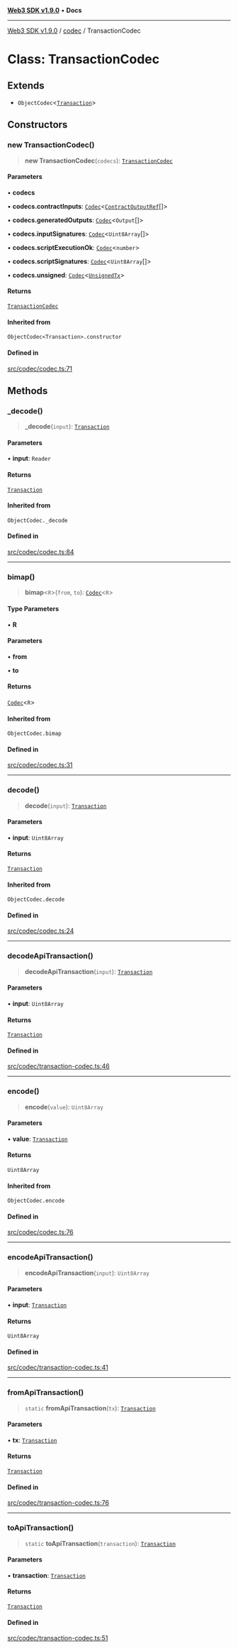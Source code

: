 [**Web3 SDK v1.9.0**](../../../README.md) • **Docs**

***

[Web3 SDK v1.9.0](../../../globals.md) / [codec](../README.md) / TransactionCodec

# Class: TransactionCodec

## Extends

- `ObjectCodec`\<[`Transaction`](../interfaces/Transaction.md)\>

## Constructors

### new TransactionCodec()

> **new TransactionCodec**(`codecs`): [`TransactionCodec`](TransactionCodec.md)

#### Parameters

• **codecs**

• **codecs.contractInputs**: [`Codec`](Codec.md)\<[`ContractOutputRef`](../interfaces/ContractOutputRef.md)[]\>

• **codecs.generatedOutputs**: [`Codec`](Codec.md)\<`Output`[]\>

• **codecs.inputSignatures**: [`Codec`](Codec.md)\<`Uint8Array`[]\>

• **codecs.scriptExecutionOk**: [`Codec`](Codec.md)\<`number`\>

• **codecs.scriptSignatures**: [`Codec`](Codec.md)\<`Uint8Array`[]\>

• **codecs.unsigned**: [`Codec`](Codec.md)\<[`UnsignedTx`](../interfaces/UnsignedTx.md)\>

#### Returns

[`TransactionCodec`](TransactionCodec.md)

#### Inherited from

`ObjectCodec<Transaction>.constructor`

#### Defined in

[src/codec/codec.ts:71](https://github.com/Mystic-Nayy/alephium-web3/blob/ee41f5e0e7d7fb0b155fe62f05b2ac03772895ca/packages/web3/src/codec/codec.ts#L71)

## Methods

### \_decode()

> **\_decode**(`input`): [`Transaction`](../interfaces/Transaction.md)

#### Parameters

• **input**: `Reader`

#### Returns

[`Transaction`](../interfaces/Transaction.md)

#### Inherited from

`ObjectCodec._decode`

#### Defined in

[src/codec/codec.ts:84](https://github.com/Mystic-Nayy/alephium-web3/blob/ee41f5e0e7d7fb0b155fe62f05b2ac03772895ca/packages/web3/src/codec/codec.ts#L84)

***

### bimap()

> **bimap**\<`R`\>(`from`, `to`): [`Codec`](Codec.md)\<`R`\>

#### Type Parameters

• **R**

#### Parameters

• **from**

• **to**

#### Returns

[`Codec`](Codec.md)\<`R`\>

#### Inherited from

`ObjectCodec.bimap`

#### Defined in

[src/codec/codec.ts:31](https://github.com/Mystic-Nayy/alephium-web3/blob/ee41f5e0e7d7fb0b155fe62f05b2ac03772895ca/packages/web3/src/codec/codec.ts#L31)

***

### decode()

> **decode**(`input`): [`Transaction`](../interfaces/Transaction.md)

#### Parameters

• **input**: `Uint8Array`

#### Returns

[`Transaction`](../interfaces/Transaction.md)

#### Inherited from

`ObjectCodec.decode`

#### Defined in

[src/codec/codec.ts:24](https://github.com/Mystic-Nayy/alephium-web3/blob/ee41f5e0e7d7fb0b155fe62f05b2ac03772895ca/packages/web3/src/codec/codec.ts#L24)

***

### decodeApiTransaction()

> **decodeApiTransaction**(`input`): [`Transaction`](../../node/interfaces/Transaction.md)

#### Parameters

• **input**: `Uint8Array`

#### Returns

[`Transaction`](../../node/interfaces/Transaction.md)

#### Defined in

[src/codec/transaction-codec.ts:46](https://github.com/Mystic-Nayy/alephium-web3/blob/ee41f5e0e7d7fb0b155fe62f05b2ac03772895ca/packages/web3/src/codec/transaction-codec.ts#L46)

***

### encode()

> **encode**(`value`): `Uint8Array`

#### Parameters

• **value**: [`Transaction`](../interfaces/Transaction.md)

#### Returns

`Uint8Array`

#### Inherited from

`ObjectCodec.encode`

#### Defined in

[src/codec/codec.ts:76](https://github.com/Mystic-Nayy/alephium-web3/blob/ee41f5e0e7d7fb0b155fe62f05b2ac03772895ca/packages/web3/src/codec/codec.ts#L76)

***

### encodeApiTransaction()

> **encodeApiTransaction**(`input`): `Uint8Array`

#### Parameters

• **input**: [`Transaction`](../../node/interfaces/Transaction.md)

#### Returns

`Uint8Array`

#### Defined in

[src/codec/transaction-codec.ts:41](https://github.com/Mystic-Nayy/alephium-web3/blob/ee41f5e0e7d7fb0b155fe62f05b2ac03772895ca/packages/web3/src/codec/transaction-codec.ts#L41)

***

### fromApiTransaction()

> `static` **fromApiTransaction**(`tx`): [`Transaction`](../interfaces/Transaction.md)

#### Parameters

• **tx**: [`Transaction`](../../node/interfaces/Transaction.md)

#### Returns

[`Transaction`](../interfaces/Transaction.md)

#### Defined in

[src/codec/transaction-codec.ts:76](https://github.com/Mystic-Nayy/alephium-web3/blob/ee41f5e0e7d7fb0b155fe62f05b2ac03772895ca/packages/web3/src/codec/transaction-codec.ts#L76)

***

### toApiTransaction()

> `static` **toApiTransaction**(`transaction`): [`Transaction`](../../node/interfaces/Transaction.md)

#### Parameters

• **transaction**: [`Transaction`](../interfaces/Transaction.md)

#### Returns

[`Transaction`](../../node/interfaces/Transaction.md)

#### Defined in

[src/codec/transaction-codec.ts:51](https://github.com/Mystic-Nayy/alephium-web3/blob/ee41f5e0e7d7fb0b155fe62f05b2ac03772895ca/packages/web3/src/codec/transaction-codec.ts#L51)
